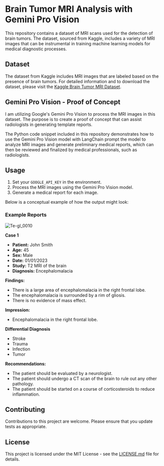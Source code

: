 # Brain Tumor MRI Analysis with Gemini Pro Vision

This repository contains a dataset of MRI scans used for the detection of brain tumors. The dataset, sourced from Kaggle, includes a variety of MRI images that can be instrumental in training machine learning models for medical diagnostic processes.

## Dataset

The dataset from Kaggle includes MRI images that are labeled based on the presence of brain tumors. For detailed information and to download the dataset, please visit the [Kaggle Brain Tumor MRI Dataset](https://www.kaggle.com/datasets/masoudnickparvar/brain-tumor-mri-dataset).

## Gemini Pro Vision - Proof of Concept

I am utilizing Google's Gemini Pro Vision to process the MRI images in this dataset. The purpose is to create a proof of concept that can assist radiologists in generating template reports.

The Python code snippet included in this repository demonstrates how to use the Gemini Pro Vision model with LangChain prompt the model to analyze MRI images and generate preliminary medical reports, which can then be reviewed and finalized by medical professionals, such as radiologists. 

## Usage

1. Set your `GOOGLE_API_KEY` in the environment.
2. Process the MRI images using the Gemini Pro Vision model.
3. Generate a medical report for each image.

Below is a conceptual example of how the output might look:

### Example Reports

![Te-gl_0010](https://github.com/tinytimor/gemini_mris/assets/108763451/9325596c-ccc2-4280-a26b-e91565628c7c)

**Case 1**

* **Patient:** John Smith
* **Age:** 45
* **Sex:** Male
* **Date:** 01/01/2023
* **Study:** T2 MRI of the brain
* **Diagnosis:** Encephalomalacia

**Findings:**

* There is a large area of encephalomalacia in the right frontal lobe.
* The encephalomalacia is surrounded by a rim of gliosis.
* There is no evidence of mass effect.

**Impression:**

* Encephalomalacia in the right frontal lobe.

**Differential Diagnosis**
* Stroke
* Trauma
* Infection
* Tumor

**Recommendations:**

* The patient should be evaluated by a neurologist.
* The patient should undergo a CT scan of the brain to rule out any other pathology.
* The patient should be started on a course of corticosteroids to reduce inflammation.


## Contributing

Contributions to this project are welcome. Please ensure that you update tests as appropriate.

## License

This project is licensed under the MIT License - see the [LICENSE.md](LICENSE) file for details.
